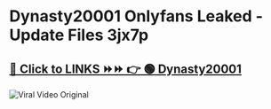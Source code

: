 
 # Dynasty20001 Onlyfans Leaked - Update Files 3jx7p

## <h2><a href="https://clipsfans.com/Dynasty20001&ref=git">🔗 Click to LINKS ⏩⏩ 👉 🟢 Dynasty20001 </a></h2>

<a href="https://clipsfans.com/Dynasty20001&ref=git" rel="nofollow" data-target="animated-image.originalLink"><img src="https://i.ibb.co.com/xMMVF88/686577567.gif" alt="Viral Video Original" style="max-width: 100%; display: inline-block;" data-target="animated-image.originalImage"></a>

